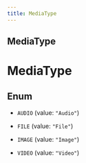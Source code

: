 ```yaml
---
title: MediaType
---
```

## MediaType


# MediaType

## Enum


* `AUDIO` (value: `"Audio"`)

* `FILE` (value: `"File"`)

* `IMAGE` (value: `"Image"`)

* `VIDEO` (value: `"Video"`)



